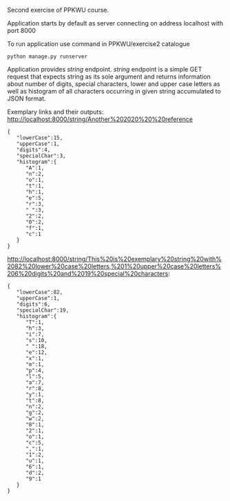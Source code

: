 Second exercise of PPKWU course.

Application starts by default as server connecting on address localhost with port 8000

To run application use command in PPKWU/exercise2 catalogue
```
python manage.py runserver
```

Application provides *string* endpoint.
*string* endpoint is a simple GET request that expects string as its sole argument and returns information about number of digits, special characters, lower and upper case letters as well as histogram of all characters occurring in given string accumulated to JSON format.

Exemplary links and their outputs:
[http://localhost:8000/string/Another%202020%20%20reference]()
```
{
   "lowerCase":15,
   "upperCase":1,
   "digits":4,
   "specialChar":3,
   "histogram":{
      "A":1,
      "n":2,
      "o":1,
      "t":1,
      "h":1,
      "e":5,
      "r":3,
      " ":3,
      "2":2,
      "0":2,
      "f":1,
      "c":1
   }
}
```
[http://localhost:8000/string/This%20is%20exemplary%20string%20with%2082%20lower%20case%20letters,%201%20upper%20case%20letters%206%20digits%20and%2019%20special%20characters]():
```
{
   "lowerCase":82,
   "upperCase":1,
   "digits":6,
   "specialChar":19,
   "histogram":{
      "T":1,
      "h":3,
      "i":7,
      "s":10,
      " ":18,
      "e":12,
      "x":1,
      "m":1,
      "p":4,
      "l":5,
      "a":7,
      "r":8,
      "y":1,
      "t":8,
      "n":2,
      "g":2,
      "w":2,
      "8":1,
      "2":1,
      "o":1,
      "c":5,
      ",":1,
      "1":2,
      "u":1,
      "6":1,
      "d":2,
      "9":1
   }
}
```
